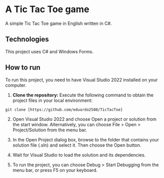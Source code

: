 # A Tic Tac Toe game
A simple Tic Tac Toe game in English written in C#.

## Technologies
This project uses C# and Windows Forms.

## How to run
To run this project, you need to have Visual Studio 2022 installed on your computer.

1. **Clone the repository:**
   Execute the following command to obtain the project files in your local environment:

```
git clone [https://github.com/eduardo2580/TicTacToe]
```

2. Open Visual Studio 2022 and choose Open a project or solution from the start window. Alternatively, you can choose File > Open > Project/Solution from the menu bar.

3. In the Open Project dialog box, browse to the folder that contains your solution file (.sln) and select it. Then choose the Open button.

4. Wait for Visual Studio to load the solution and its dependencies.
 
5. To run the project, you can choose Debug > Start Debugging from the menu bar, or press F5 on your keyboard.

